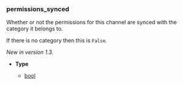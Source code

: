 ### permissions_synced [](https://discordpy.readthedocs.io/en/v1.7.3/api.html#discord.abc.GuildChannel.permissions_synced)

Whether or not the permissions for this channel are synced with the category it belongs to.

If there is no category then this is `False`.

*New in version 1.3.*

- **Type**

	- [bool](https://docs.python.org/3/library/functions.html#bool "(in Python v3.9)")

